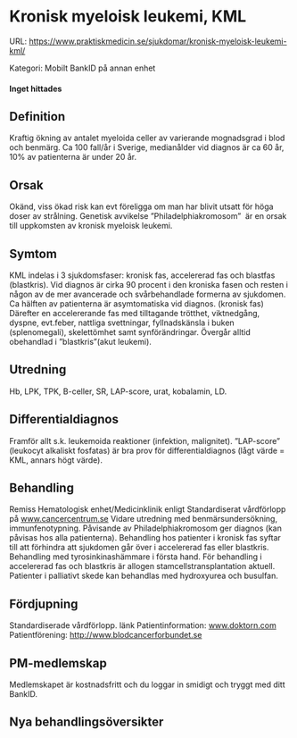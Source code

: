 # Kronisk myeloisk leukemi, KML

URL: https://www.praktiskmedicin.se/sjukdomar/kronisk-myeloisk-leukemi-kml/



Kategori: Mobilt BankID på annan enhet

#### Inget hittades

## Definition

Kraftig ökning av antalet myeloida celler av varierande mognadsgrad i blod och benmärg. Ca 100 fall/år i Sverige, medianålder vid diagnos är ca 60 år, 10% av patienterna är under 20 år.

## Orsak

Okänd, viss ökad risk kan evt föreligga om man har blivit utsatt för höga doser av strålning. Genetisk avvikelse ”Philadelphiakromosom”  är en orsak till uppkomsten av kronisk myeloisk leukemi.

## Symtom

KML indelas i 3 sjukdomsfaser: kronisk fas, accelererad fas och blastfas (blastkris). Vid diagnos är cirka 90 procent i den kroniska fasen och resten i någon av de mer avancerade och svårbehandlade formerna av sjukdomen.
Ca hälften av patienterna är asymtomatiska vid diagnos. (kronisk fas) Därefter en accelererande fas med tilltagande trötthet, viktnedgång, dyspne, evt.feber, nattliga svettningar, fyllnadskänsla i buken (splenomegali), skelettömhet samt synförändringar.
Övergår alltid obehandlad i ”blastkris”(akut leukemi).

## Utredning

Hb, LPK, TPK, B-celler, SR, LAP-score, urat, kobalamin, LD.

## Differentialdiagnos

Framför allt s.k. leukemoida reaktioner (infektion, malignitet). ”LAP-score” (leukocyt alkaliskt fosfatas) är bra prov för differentialdiagnos (lågt värde = KML, annars högt värde).

## Behandling

Remiss Hematologisk enhet/Medicinklinik enligt Standardiserat vårdförlopp på www.cancercentrum.se
Vidare utredning med benmärsundersökning, immunfenotypning. Påvisande av Philadelphiakromosom ger diagnos (kan påvisas hos alla patienterna).
Behandling hos patienter i kronisk fas syftar till att förhindra att sjukdomen går över i accelererad fas eller blastkris. Behandling med tyrosinkinashämmare i första hand. För behandling i accelererad fas och blastkris är allogen stamcellstransplantation aktuell. Patienter i palliativt skede kan behandlas med hydroxyurea och busulfan.

## Fördjupning

Standardiserade vårdförlopp. länk
Patientinformation: www.doktorn.com
Patientförening: http://www.blodcancerforbundet.se

## PM-medlemskap

Medlemskapet är kostnadsfritt och du loggar in smidigt och tryggt med ditt BankID.

## Nya behandlingsöversikter

